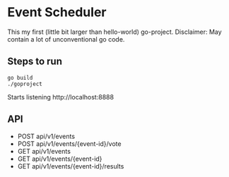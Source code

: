 # Event Scheduler

This my first (little bit larger than hello-world) go-project.
Disclaimer: May contain a lot of unconventional go code.

## Steps to run

```
go build
./goproject
```
Starts listening http://localhost:8888
## API

* POST api/v1/events
* POST api/v1/events/{event-id}/vote
* GET api/v1/events
* GET api/v1/events/{event-id}
* GET api/v1/events/{event-id}/results
